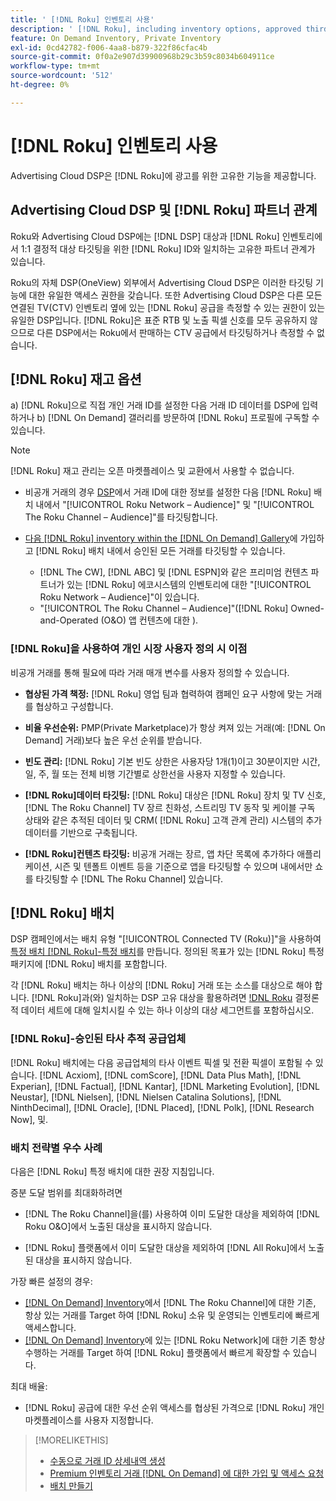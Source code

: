 ```yaml
---
title: ' [!DNL Roku] 인벤토리 사용'
description: ' [!DNL Roku], including inventory options, approved third-party tracking vendors, and best practices for [!DNL Roku] 특정 배치와 DSP 파트너 관계에 대해 알아봅니다. '
feature: On Demand Inventory, Private Inventory
exl-id: 0cd42782-f006-4aa8-b879-322f86cfac4b
source-git-commit: 0f0a2e907d39900968b29c3b59c8034b604911ce
workflow-type: tm+mt
source-wordcount: '512'
ht-degree: 0%

---
```


# [!DNL Roku] 인벤토리 사용

Advertising Cloud DSP은 [!DNL Roku]에 광고를 위한 고유한 기능을 제공합니다.

## Advertising Cloud DSP 및 [!DNL Roku] 파트너 관계

Roku와 Advertising Cloud DSP에는 [!DNL DSP] 대상과 [!DNL Roku] 인벤토리에서 1:1 결정적 대상 타깃팅을 위한 [!DNL Roku] ID와 일치하는 고유한 파트너 관계가 있습니다.

Roku의 자체 DSP(OneView) 외부에서 Advertising Cloud DSP은 이러한 타깃팅 기능에 대한 유일한 액세스 권한을 갖습니다. 또한 Advertising Cloud DSP은 다른 모든 연결된 TV(CTV) 인벤토리 옆에 있는 [!DNL Roku] 공급을 측정할 수 있는 권한이 있는 유일한 DSP입니다. [!DNL Roku]은 표준 RTB 및 노출 픽셀 신호를 모두 공유하지 않으므로 다른 DSP에서는 Roku에서 판매하는 CTV 공급에서 타깃팅하거나 측정할 수 없습니다.

## [!DNL Roku] 재고 옵션

a) [!DNL Roku]으로 직접 개인 거래 ID를 설정한 다음 거래 ID 데이터를 DSP에 입력하거나 b) [!DNL On Demand] 갤러리를 방문하여 [!DNL Roku] 프로필에 구독할 수 있습니다.

>[!NOTE]
>
>[!DNL Roku] 재고 관리는 오픈 마켓플레이스 및 교환에서 사용할 수 없습니다.

* 비공개 거래의 경우 [DSP](/help/dsp/inventory/deal-id-create.md)에서 거래 ID에 대한 정보를 설정한 다음 [!DNL Roku] 배치 내에서 &quot;[!UICONTROL Roku Network – Audience]&quot; 및 &quot;[!UICONTROL The Roku Channel – Audience]&quot;를 타깃팅합니다.<!-- Or do you target the deal ID?? I see those strings for Roku On Demand inventory. Clarify if all Roku private deals will show up as one or the other of these in Roku Private inventory in Roku placement settings. -->

* [다음 [!DNL Roku] inventory within the [!DNL On Demand] Gallery](/help/dsp/inventory/on-demand-inventory-subscribe.md)에 가입하고 [!DNL Roku] 배치 내에서 승인된 모든 거래를 타깃팅할 수 있습니다.

   * [!DNL The CW], [!DNL ABC] 및 [!DNL ESPN]와 같은 프리미엄 컨텐츠 파트너가 있는 [!DNL Roku] 에코시스템의 인벤토리에 대한 &quot;[!UICONTROL Roku Network – Audience]&quot;이 있습니다.
   * &quot;[!UICONTROL The Roku Channel – Audience]&quot;([!DNL Roku] Owned-and-Operated (O&amp;O) 앱 컨텐츠에 대한 ).

### [!DNL Roku]을 사용하여 개인 시장 사용자 정의 시 이점

비공개 거래를 통해 필요에 따라 거래 매개 변수를 사용자 정의할 수 있습니다.

* **협상된 가격 책정:**   [!DNL Roku] 영업 팀과 협력하여 캠페인 요구 사항에 맞는 거래를 협상하고 구성합니다.

* **비율 우선순위:** PMP(Private Marketplace)가 항상 켜져 있는 거래(예:  [!DNL On Demand] 거래)보다 높은 우선 순위를 받습니다.

* **빈도 관리:**  [!DNL Roku] 기본 빈도 상한은 사용자당 1개(1)이고 30분이지만 시간, 일, 주, 월 또는 전체 비행 기간별로 상한선을 사용자 지정할 수 있습니다.<!-- Within the DSP placement settings? NO - you negotiate this with Roku, but Christine to confirm with Amanda whether you should be able to edit this in placement. -->

* **[!DNL Roku]데이터 타깃팅:** [!DNL Roku] 대상은  [!DNL Roku] 장치 및 TV 신호,  [!DNL The Roku Channel] TV 장르 친화성, 스트리밍 TV 동작 및 케이블 구독 상태와 같은 추적된 데이터 및 CRM( [!DNL Roku] 고객 관계 관리) 시스템의 추가 데이터를 기반으로 구축됩니다.

* **[!DNL Roku]컨텐츠 타깃팅:** 비공개 거래는 장르, 앱 차단 목록에 추가하다 애플리케이션, 시즌 및 텐폴트 이벤트 등을 기준으로 앱을 타깃팅할 수 있으며 내에서만 쇼를 타깃팅할 수  [!DNL The Roku Channel] 있습니다.

## [!DNL Roku] 배치

DSP 캠페인에서는 배치 유형 &quot;[!UICONTROL Connected TV (Roku)]&quot;을 사용하여 [특정 배치 [!DNL Roku]-특정 배치](/help/dsp/campaign-management/placements/placement-create.md)를 만듭니다. 정의된 목표가 있는 [!DNL Roku] 특정 패키지에 [!DNL Roku] 배치를 포함합니다.

각 [!DNL Roku] 배치는 하나 이상의 [!DNL Roku] 거래 또는 소스를 대상으로 해야 합니다. [!DNL Roku]과(와) 일치하는 DSP 고유 대상을 활용하려면 [!DNL Roku](옵트인) 결정론적 데이터 세트에 대해 일치시킬 수 있는 하나 이상의 대상 세그먼트를 포함하십시오.

### [!DNL Roku]-승인된 타사 추적 공급업체

[!DNL Roku] 배치에는 다음 공급업체의 타사 이벤트 픽셀 및 전환 픽셀이 포함될 수 있습니다.   [!DNL Acxiom],  [!DNL comScore],  [!DNL Data Plus Math],  [!DNL Experian],  [!DNL Factual],  [!DNL Kantar],  [!DNL Marketing Evolution],  [!DNL Neustar],  [!DNL Nielsen],  [!DNL Nielsen Catalina Solutions],  [!DNL NinthDecimal],  [!DNL Oracle],  [!DNL Placed],  [!DNL Polk],  [!DNL Research Now], 및.

### 배치 전략별 우수 사례

다음은 [!DNL Roku] 특정 배치에 대한 권장 지침입니다.

증분 도달 범위를 최대화하려면

* [!DNL The Roku Channel]을(를) 사용하여 이미 도달한 대상을 제외하여 [!DNL Roku O&O]에서 노출된 대상을 표시하지 않습니다.

* [!DNL Roku] 플랫폼에서 이미 도달한 대상을 제외하여 [!DNL All Roku]에서 노출된 대상을 표시하지 않습니다.

가장 빠른 설정의 경우:

* [[!DNL On Demand] Inventory](/help/dsp/inventory/on-demand-inventory-subscribe.md)에서 [!DNL The Roku Channel]에 대한 기존, 항상 있는 거래를 Target 하여 [!DNL Roku] 소유 및 운영되는 인벤토리에 빠르게 액세스합니다.
* [[!DNL On Demand] Inventory](/help/dsp/inventory/on-demand-inventory-subscribe.md)에 있는 [!DNL Roku Network]에 대한 기존 항상 수행하는 거래를 Target 하여 [!DNL Roku] 플랫폼에서 빠르게 확장할 수 있습니다.

최대 배율:

* [!DNL Roku] 공급에 대한 우선 순위 액세스를 협상된 가격으로 [!DNL Roku] 개인 마켓플레이스를 사용자 지정합니다.

>[!MORELIKETHIS]
>
>* [수동으로 거래 ID 상세내역 생성](/help/dsp/inventory/deal-id-create.md)
> * [Premium 인벤토리 거래 [!DNL On Demand] 에 대한 가입 및 액세스 요청](/help/dsp/inventory/on-demand-inventory-subscribe.md)
>* [배치 만들기](/help/dsp/campaign-management/placements/placement-create.md)

